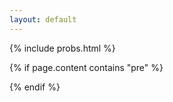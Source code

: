 ```yaml
---
layout: default
---
```

{% include probs.html %}
<script src='https://code.jquery.com/jquery-3.2.1.min.js'></script>
<script src='{{site.baseurl}}/assets/js/probs.js'></script>
{% if page.content contains "pre" %}
<script src='https://cdn.jsdelivr.net/npm/clipboard@1/dist/clipboard.min.js'></script>
<script src='{{site.baseurl}}/assets/js/clipboard.js'></script>
{% endif %}
